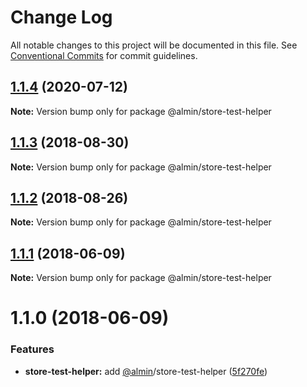 # Change Log

All notable changes to this project will be documented in this file.
See [Conventional Commits](https://conventionalcommits.org) for commit guidelines.

## [1.1.4](https://github.com/almin/almin/compare/@almin/store-test-helper@1.1.3...@almin/store-test-helper@1.1.4) (2020-07-12)

**Note:** Version bump only for package @almin/store-test-helper





<a name="1.1.3"></a>
## [1.1.3](https://github.com/almin/almin/compare/@almin/store-test-helper@1.1.2...@almin/store-test-helper@1.1.3) (2018-08-30)

**Note:** Version bump only for package @almin/store-test-helper





<a name="1.1.2"></a>
## [1.1.2](https://github.com/almin/almin/compare/@almin/store-test-helper@1.1.1...@almin/store-test-helper@1.1.2) (2018-08-26)

**Note:** Version bump only for package @almin/store-test-helper





<a name="1.1.1"></a>
## [1.1.1](https://github.com/almin/almin/compare/@almin/store-test-helper@1.1.0...@almin/store-test-helper@1.1.1) (2018-06-09)




**Note:** Version bump only for package @almin/store-test-helper

<a name="1.1.0"></a>
# 1.1.0 (2018-06-09)


### Features

* **store-test-helper:** add [@almin](https://github.com/almin)/store-test-helper ([5f270fe](https://github.com/almin/almin/commit/5f270fe))
